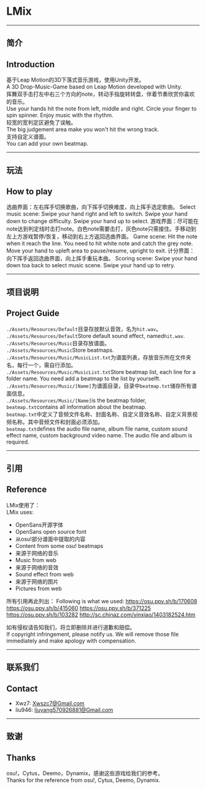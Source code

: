 # LMix

----

## 简介
## Introduction

基于Leap Motion的3D下落式音乐游戏，使用Unity开发。  
A 3D Drop-Music-Game based on Leap Motion developed with Unity.  
挥舞双手击打左中右三个方向的note，转动手指旋转转盘，伴着节奏欣赏你喜欢的音乐。  
Use your hands hit the note from left, middle and right. Circle your finger to spin spinner. Enjoy music with the rhythm.  
较宽的宽判定区避免了误触。  
The big judgement area make you won't hit the wrong track.  
支持自定义谱面。  
You can add your own beatmap.  

----

## 玩法
## How to play

选曲界面：左右挥手切换歌曲，向下挥手切换难度，向上挥手选定歌曲。
Select music scene: Swipe your hand right and left to switch. Swipe your hand down to change difficulty. Swipe your hand up to select. 
游戏界面：尽可能在note达到判定线时击打note。白色note需要击打，灰色note只需接住。手移动到左上方游戏暂停/恢复，移动到右上方返回选曲界面。
Game scene: Hit the note when it reach the line. You need to hit white note and catch the grey note. Move your hand to upleft area to pause/resume, upright to exit. 
计分界面：向下挥手返回选曲界面，向上挥手重玩本曲。
Scoring scene: Swipe your hand down toa back to select music scene. Swipe your hand up to retry.

----

## 项目说明
## Project Guide

`./Assets/Resources/Default`目录存放默认音效，名为`hit.wav`。  
`./Assets/Resources/Default`Store default sound effect, named`hit.wav`.  
`./Assets/Resources/Music`目录存放谱面。  
`./Assets/Resources/Music`Store beatmaps.  
`./Assets/Resources/Music/MusicList.txt`为谱面列表，存放音乐所在文件夹名，每行一个，需自行添加。  
`./Assets/Resources/Music/MusicList.txt`Store beatmap list, each line for a folder name. You need add a beatmap to the list by yourselft.  
`./Assets/Resources/Music/[Name]`为谱面目录，目录中`beatmap.txt`储存所有谱面信息。  
`./Assets/Resources/Music/[Name]`is the beatmap folder, `beatmap.txt`contains all information about the beatmap.  
`beatmap.txt`中定义了音频文件名称、封面名称、自定义音效名称、自定义背景视频名称。其中音频文件和封面必须添加。  
`beatmap.txt`defines the audio file name, album file name, custom sound effect name, custom background video name. The audio file and album is required.  

----

## 引用
## Reference

LMix使用了：  
LMix uses:  
- OpenSans开源字体  
- OpenSans open source font  
- 从osu!部分谱面中提取的内容  
- Content from some osu! beatmaps  
- 来源于网络的音乐
- Music from web  
- 来源于网络的音效
- Sound effect from web
- 来源于网络的图片  
- Pictures from web  

所有引用再此列出：
Following is what we used:
https://osu.ppy.sh/b/170608
https://osu.ppy.sh/b/415060
https://osu.ppy.sh/b/371225
https://osu.ppy.sh/b/103282
http://sc.chinaz.com/yinxiao/1403182524.htm

如有侵权请告知我们，将立即删除并进行道歉和赔偿。  
If copyright infringement, please notify us. We will remove those file immediately and make apology with compensation.  

----

## 联系我们
## Contact

- Xwz7: Xwszc7@Gmail.com
- liu946: liuyang570926881@Gmail.com

----

## 致谢
## Thanks

osu!，Cytus，Deemo，Dynamix，感谢这些游戏给我们的参考。  
Thanks for the reference from osu!, Cytus, Deemo, Dynamix.  
